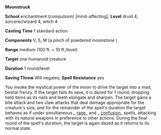  **Moonstruck**

**School** enchantment (compulsion) [mind-affecting]; **Level** druid 4, sorcerer/wizard 4, witch 4

**Casting Time** 1 standard action

**Components** V, S, M (a pinch of powdered moonstone )

**Range** medium (100 ft. + 10 ft./level)

**Target** one humanoid creature

**Duration** 1 round/level

**Saving Throw** Will negates; **Spell Resistance** yes

You invoke the mystical power of the moon to drive the target into a mad, bestial frenzy. If the target fails its save, it is dazed for 1 round, dropping held items as its nails and teeth elongate and sharpen. The target gains a bite attack and two claw attacks that deal damage appropriate for the creature's size, and for the remainder of the spell's duration the target behaves as if under simultaneous _ [rage](../../spells/rage.md#_rage)_ and _ [confusion](../../spells/confusion.md#_confusion)_ spells, attacking with its natural weapons in preference to other actions. During the final round of the spell's duration, the target is again dazed as it returns to its normal state.

